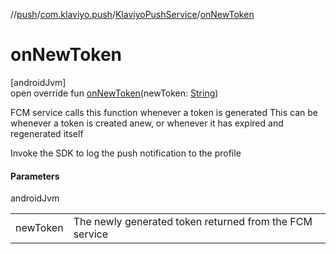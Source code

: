 //[push](../../../index.md)/[com.klaviyo.push](../index.md)/[KlaviyoPushService](index.md)/[onNewToken](on-new-token.md)

# onNewToken

[androidJvm]\
open override fun [onNewToken](on-new-token.md)(newToken: [String](https://kotlinlang.org/api/latest/jvm/stdlib/kotlin/-string/index.html))

FCM service calls this function whenever a token is generated This can be whenever a token is created anew, or whenever it has expired and regenerated itself

Invoke the SDK to log the push notification to the profile

#### Parameters

androidJvm

| | |
|---|---|
| newToken | The newly generated token returned from the FCM service |
